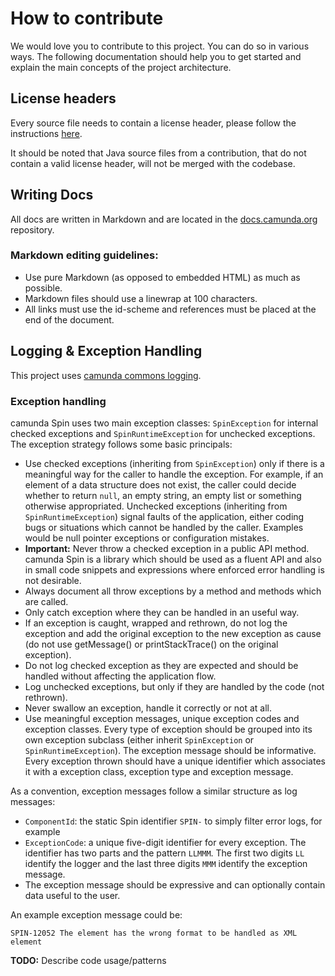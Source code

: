 # How to contribute

We would love you to contribute to this project. You can do so in various ways. The following 
documentation should help you to get started and explain the main concepts of the project architecture.

## License headers

Every source file needs to contain a license header, please follow the instructions [here](https://github.com/camunda/camunda-bpm-platform/blob/master/CONTRIBUTING.md#license-headers).

It should be noted that Java source files from a contribution, that do not contain a valid license header, will not be merged with the codebase.

## Writing Docs

All docs are written in Markdown and are located in the [docs.camunda.org](https://github.com/camunda/docs.camunda.org)
repository.

### Markdown editing guidelines:

* Use pure Markdown (as opposed to embedded HTML) as much as possible.
* Markdown files should use a linewrap at 100 characters.
* All links must use the id-scheme and references must be placed at the end of the document.

## Logging & Exception Handling

This project uses [camunda commons logging][camunda-commons-logging].

### Exception handling

camunda Spin uses two main exception classes: `SpinException` for internal checked exceptions and
`SpinRuntimeException` for unchecked exceptions. The exception strategy follows some basic
principals:

- Use checked exceptions (inheriting from `SpinException`) only if there is a meaningful way for
  the caller to handle the exception. For example, if an element of a data structure does not exist,
  the caller could decide whether to return `null`, an empty string, an empty list or something otherwise
  appropriated. Unchecked exceptions (inheriting from `SpinRuntimeException`) signal faults of the
  application, either coding bugs or situations which cannot be handled by the caller. Examples would
  be null pointer exceptions or configuration mistakes.
- **Important:** Never throw a checked exception in a public API method. camunda Spin is a library
  which should be used as a fluent API and also in small code snippets and expressions where enforced 
  error handling is not desirable.
- Always document all throw exceptions by a method and methods which are called.
- Only catch exception where they can be handled in an useful way.
- If an exception is caught, wrapped and rethrown, do not log the exception and add the original
  exception to the new exception as cause (do not use getMessage() or printStackTrace() on the
  original exception).
- Do not log checked exception as they are expected and should be handled without affecting the
  application flow.
- Log unchecked exceptions, but only if they are handled by the code (not rethrown).
- Never swallow an exception, handle it correctly or not at all.
- Use meaningful exception messages, unique exception codes and exception classes. Every type of
  exception should be grouped into its own exception subclass (either inherit `SpinException` or
  `SpinRuntimeException`). The exception message should be informative. Every exception thrown 
  should have a unique identifier which associates it with a exception class, exception type and 
  exception message.

As a convention, exception messages follow a similar structure as log messages:

- `ComponentId`: the static Spin identifier `SPIN-` to simply filter error logs, for example
- `ExceptionCode`: a unique five-digit identifier for every exception. The
  identifier has two parts and the pattern `LLMMM`. The first two digits `LL`
  identify the logger and the last three digits `MMM` identify the exception
  message.
- The exception message should be expressive and can optionally contain data useful
  to the user.

An example exception message could be:

```
SPIN-12052 The element has the wrong format to be handled as XML element
```

**TODO:** Describe code usage/patterns

[slf4j]: http://www.slf4j.org/
[logback]: http://logback.qos.ch/
[camunda-commons-logging]: https://github.com/camunda/camunda-commons/tree/master/logging

